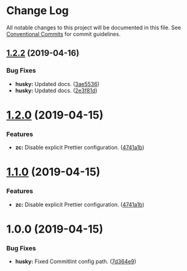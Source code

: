 # Change Log

All notable changes to this project will be documented in this file.
See [Conventional Commits](https://conventionalcommits.org) for commit guidelines.

## [1.2.2](https://github.com/anireact/zc/compare/v1.2.1...v1.2.2) (2019-04-16)


### Bug Fixes

* **husky:** Updated docs. ([3ae5536](https://github.com/anireact/zc/commit/3ae5536))
* **husky:** Updated docs. ([2e3f81d](https://github.com/anireact/zc/commit/2e3f81d))





# [1.2.0](https://github.com/anireact/zc/compare/v1.0.0...v1.2.0) (2019-04-15)


### Features

* **zc:** Disable explicit Prettier configuration. ([4741a1b](https://github.com/anireact/zc/commit/4741a1b))





# [1.1.0](https://github.com/anireact/zc/compare/v1.0.0...v1.1.0) (2019-04-15)


### Features

* **zc:** Disable explicit Prettier configuration. ([4741a1b](https://github.com/anireact/zc/commit/4741a1b))





# 1.0.0 (2019-04-15)


### Bug Fixes

* **husky:** Fixed Commitlint config path. ([7d364e9](https://github.com/anireact/zc/commit/7d364e9))
